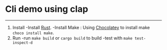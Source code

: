 # Cli demo using clap
***
 1. Install
     -Install [Rust](https://www.rust-lang.org/tools/install).
     -Install Make : Using [Chocolatey](https://docs.chocolatey.org/en-us/choco/setup) to install make `choco install make`.
 2. Run
     -run `make build` or `cargo build` to build
     -test with `make test-inspect-d`
        
